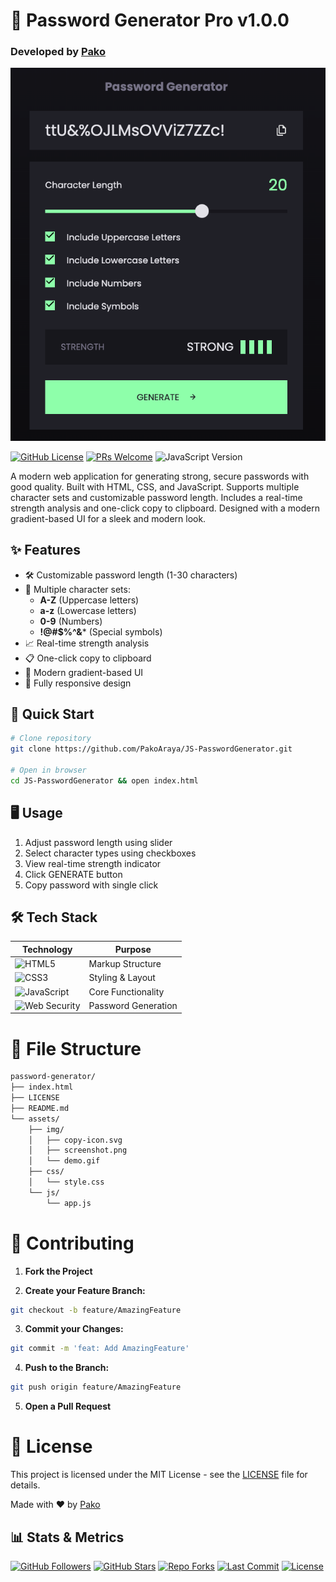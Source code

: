 # 🔐 Password Generator Pro v1.0.0
### Developed by [Pako](https://github.com/PakoAraya)

![App Preview](/assets/img/App.png) <!-- Replace with actual screenshot -->

[![GitHub License](https://img.shields.io/badge/license-MIT-blue.svg)](https://opensource.org/licenses/MIT)
[![PRs Welcome](https://img.shields.io/badge/PRs-welcome-brightgreen.svg)](https://github.com/yourusername/password-generator/pulls)
![JavaScript Version](https://img.shields.io/badge/JavaScript-ES6+-yellow.svg)

A modern web application for generating strong, secure passwords with good quality. Built with HTML, CSS, and JavaScript. Supports multiple character sets and customizable password length. Includes a real-time strength analysis and one-click copy to clipboard. Designed with a modern gradient-based UI for a sleek and modern look.

## ✨ Features

- 🛠️ Customizable password length (1-30 characters)
- 🔣 Multiple character sets:
  - **A-Z** (Uppercase letters)
  - **a-z** (Lowercase letters)
  - **0-9** (Numbers)
  - **!@#$%^&*** (Special symbols)
- 📈 Real-time strength analysis
- 📋 One-click copy to clipboard
- 🌈 Modern gradient-based UI
- 📱 Fully responsive design

## 🚀 Quick Start

```bash
# Clone repository
git clone https://github.com/PakoAraya/JS-PasswordGenerator.git

# Open in browser
cd JS-PasswordGenerator && open index.html
```

## 🖥️ Usage
1. Adjust password length using slider
2. Select character types using checkboxes
3. View real-time strength indicator
4. Click GENERATE button
5. Copy password with single click

## 🛠️ Tech Stack

| Technology | Purpose |
|------------|---------|
| ![HTML5](https://img.shields.io/badge/HTML5-E34F26?style=flat-square&logo=html5&logoColor=white) | Markup Structure |
| ![CSS3](https://img.shields.io/badge/CSS3-1572B6?style=flat-square&logo=css3&logoColor=white) | Styling & Layout |
| ![JavaScript](https://img.shields.io/badge/JavaScript-F7DF1E?style=flat-square&logo=javascript&logoColor=black) | Core Functionality |
| ![Web Security](https://img.shields.io/badge/Web_Security-43853D?style=flat-square&logo=web-auth0) | Password Generation |


# 📂 File Structure
```bash
password-generator/
├── index.html
├── LICENSE
├── README.md
└── assets/
    ├── img/
    │   ├── copy-icon.svg
    │   ├── screenshot.png
    │   └── demo.gif
    ├── css/
    │   └── style.css
    └── js/
        └── app.js
```

# 🤝 Contributing
1. **Fork the Project**

2. **Create your Feature Branch:**
```bash
git checkout -b feature/AmazingFeature
```
3. **Commit your Changes:**
```bash
git commit -m 'feat: Add AmazingFeature'
```
4. **Push to the Branch:**
```bash
git push origin feature/AmazingFeature
```
5. **Open a Pull Request**

# 📝 License
This project is licensed under the MIT License - see the [LICENSE](LICENSE) file for details.

Made with ❤️ by [Pako](https://github.com/PakoAraya)
## 📊 Stats & Metrics
[![GitHub Followers](https://img.shields.io/github/followers/PakoAraya?style=for-the-badge&logo=github&label=Followers)](https://github.com/PakoAraya)
[![GitHub Stars](https://img.shields.io/github/stars/PakoAraya/JS-PasswordGenerator?style=for-the-badge&logo=github)](https://github.com/PakoAraya/JS-PasswordGenerator/stargazers)
[![Repo Forks](https://img.shields.io/github/forks/PakoAraya/JS-PasswordGenerator?style=for-the-badge&logo=github)](https://github.com/PakoAraya/{repo}/network/members)
[![Last Commit](https://img.shields.io/github/last-commit/PakoAraya/JS-PasswordGenerator?style=for-the-badge&logo=git)](https://github.com/PakoAraya/{repo}/commits/main)
[![License](https://img.shields.io/github/license/PakoAraya/JS-PasswordGenerator?style=for-the-badge&logo=opensourceinitiative)](https://opensource.org/licenses/MIT)
